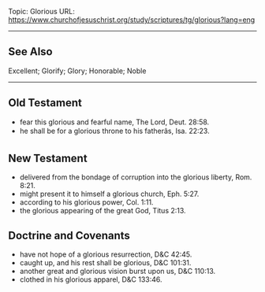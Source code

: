 Topic: Glorious
URL: https://www.churchofjesuschrist.org/study/scriptures/tg/glorious?lang=eng

---

## See Also

Excellent; Glorify; Glory; Honorable; Noble

---

## Old Testament

- fear this glorious and fearful name, The Lord, Deut. 28:58.
- he shall be for a glorious throne to his fatherâs, Isa. 22:23.

## New Testament

- delivered from the bondage of corruption into the glorious liberty, Rom. 8:21.
- might present it to himself a glorious church, Eph. 5:27.
- according to his glorious power, Col. 1:11.
- the glorious appearing of the great God, Titus 2:13.

## Doctrine and Covenants

- have not hope of a glorious resurrection, D&C 42:45.
- caught up, and his rest shall be glorious, D&C 101:31.
- another great and glorious vision burst upon us, D&C 110:13.
- clothed in his glorious apparel, D&C 133:46.

